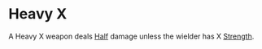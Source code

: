 # Heavy X

A Heavy X weapon deals [Half](../../Game%20Procedures/Core%20Procedures/Half.md) damage unless the wielder has X [Strength](../../Player%20Characters/The%20Ability%20Scores/Strength.md).
